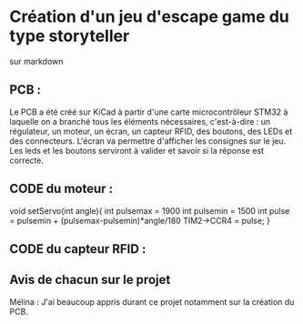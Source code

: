 # Création d'un jeu d'escape game du type storyteller

sur markdown 

## PCB : 
Le PCB a été créé sur KiCad à partir d'une carte microcontrôleur STM32 à laquelle on a branché tous les éléments nécessaires, c'est-à-dire : un régulateur, un moteur, un écran, un capteur RFID, des boutons, des LEDs et des connecteurs.
L'écran va permettre d'afficher les consignes sur le jeu. Les leds et les boutons serviront à valider et savoir si la réponse est correcte.


## CODE du moteur :

void setServo(int angle){
  int pulsemax = 1900
  int pulsemin = 1500
  int pulse = pulsemin + (pulsemax-pulsemin)*angle/180
  TIM2->CCR4 = pulse;
}

## CODE du capteur RFID : 





## Avis de chacun sur le projet 

Mélina : J'ai beaucoup appris durant ce projet notamment sur la création du PCB. 
